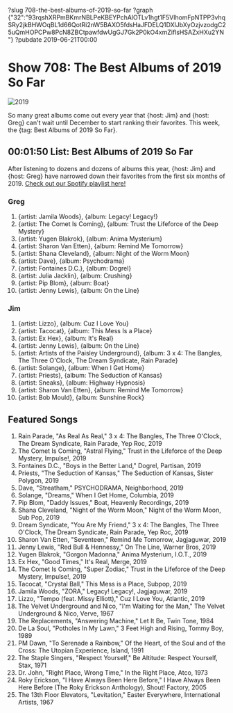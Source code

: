 ?slug 708-the-best-albums-of-2019-so-far
?graph {"32":"93rqshXRPmBKmrNBLPeKBEYPchAlOTLv1hgt1F5VlhomFpNTPP3vhqSRy2jkBHWOqBL1d66QotRi2nW5BAXO5fdsHaJFDELQ1DXlJbXyOzjvzodgC25uQmHOPCPw8PcN8ZBCtpawfdwUgGJ7Gk2P0kO4xmZiflsHSAZxHXu2YN"}
?pubdate 2019-06-21T00:00

# Show 708: The Best Albums of 2019 So Far

![2019](//static.soundopinions.org/images/2019/sound_opinions_presents_.png)

So many great albums come out every year that {host: Jim} and {host: Greg} can't wait until December to start ranking their favorites. This week, the {tag: Best Albums of 2019 So Far}.


## 00:01:50 List: Best Albums of 2019 So Far
After listening to dozens and dozens of albums this year, {host: Jim} and {host: Greg} have narrowed down their favorites from the first six months of 2019. [Check out our Spotify playlist here!](https://open.spotify.com/playlist/4Y4CaHiWRGYZiaa6XiHDkf) 

### Greg
1. {artist: Jamila Woods}, {album: Legacy! Legacy!}
2. {artist: The Comet Is Coming}, {album: Trust the Lifeforce of the Deep Mystery}
3. {artist: Yugen Blakrok}, {album: Anima Mysterium}
4. {artist: Sharon Van Etten}, {album: Remind Me Tomorrow}
5. {artist: Shana Cleveland}, {album: Night of the Worm Moon}
6. {artist: Dave}, {album: Psychodrama}
7. {artist: Fontaines D.C.}, {album: Dogrel}
8. {artist: Julia Jacklin}, {album: Crushing}
9. {artist: Pip Blom}, {album: Boat}
10. {artist: Jenny Lewis}, {album: On the Line}

### Jim
1. {artist: Lizzo}, {album: Cuz I Love You}
2. {artist: Tacocat}, {album: This Mess Is a Place}
3. {artist: Ex Hex}, {album: It's Real}
4. {artist: Jenny Lewis}, {album: On the Line}
5. {artist: Artists of the Paisley Underground}, {album: 3 x 4: The Bangles, The Three O'Clock, The Dream Syndicate, Rain Parade}
6. {artist: Solange}, {album: When I Get Home}
7. {artist: Priests}, {album: The Seduction of Kansas}
8. {artist: Sneaks}, {album: Highway Hypnosis}
9. {artist: Sharon Van Etten}, {album: Remind Me Tomorrow}
10. {artist: Bob Mould}, {album: Sunshine Rock}


## Featured Songs
1. Rain Parade, "As Real As Real," 3 x 4: The Bangles, The Three O'Clock, The Dream Syndicate, Rain Parade, Yep Roc, 2019
1. The Comet Is Coming, "Astral Flying," Trust in the Lifeforce of the Deep Mystery, Impulse!, 2019
1. Fontaines D.C., "Boys in the Better Land," Dogrel, Partisan, 2019
1. Priests, "The Seduction of Kansas," The Seduction of Kansas, Sister Polygon, 2019
1. Dave, "Streatham," PSYCHODRAMA, Neighborhood, 2019
1. Solange, "Dreams," When I Get Home, Columbia, 2019
1. Pip Blom, "Daddy Issues," Boat, Heavenly Recordings, 2019
1. Shana Cleveland, "Night of the Worm Moon," Night of the Worm Moon, Sub Pop, 2019
1. Dream Syndicate, "You Are My Friend," 3 x 4: The Bangles, The Three O'Clock, The Dream Syndicate, Rain Parade, Yep Roc, 2019
1. Sharon Van Etten, "Seventeen," Remind Me Tomorrow, Jagjaguwar, 2019
1. Jenny Lewis, "Red Bull & Hennessy," On The Line, Warner Bros, 2019
1. Yugen Blakrok, "Gorgon Madonna," Anima Mysterium, I.O.T., 2019
1. Ex Hex, "Good Times," It's Real, Merge, 2019
1. The Comet Is Coming, "Super Zodiac," Trust in the Lifeforce of the Deep Mystery, Impulse!, 2019
1. Tacocat, "Crystal Ball," This Mess is a Place, Subpop, 2019
1. Jamila Woods, "ZORA," Legacy! Legacy!, Jagjaguwar, 2019
1. Lizzo, "Tempo (feat. Missy Elliott)," Cuz I Love You, Atlantic, 2019
1. The Velvet Underground and Nico, "I'm Waiting for the Man," The Velvet Underground & Nico, Verve, 1967
1. The Replacements, "Answering Machine," Let It Be, Twin Tone, 1984
1. De La Soul, "Potholes In My Lawn," 3 Feet High and Rising, Tommy Boy, 1989
1. PM Dawn, "To Serenade a Rainbow," Of the Heart, of the Soul and of the Cross: The Utopian Experience, Island, 1991
1. The Staple Singers, "Respect Yourself," Be Altitude: Respect Yourself, Stax, 1971
1. Dr. John, "Right Place, Wrong Time," In the Right Place, Atco, 1973
1. Roky Erickson, "I Have Always Been Here Before," I Have Always Been Here Before (The Roky Erickson Anthology), Shout! Factory, 2005
1. The 13th Floor Elevators, "Levitation," Easter Everywhere, International Artists, 1967
